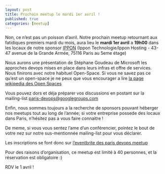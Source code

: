 ```yaml
---
layout: post
title: Prochain meetup le mardi 1er avril !
published: true
categories: [meetup]
---
```


Non, ce n’est pas un poisson d’avril. Notre prochain meetup retournant aux fatidiques premiers mardi du mois, aura lieu le **mardi 1er avril** a **19h00** dans les locaux de notre sponsor [IPPON](http://www.ippon.fr/paris) (Ippon Technologie/Ippon Hosting - 43-47 avenue de la Grande Armée, 75116 Paris au 5eme étage)

Nous aurons une présentation de Stéphane Goudeau de Microsoft les approches devops mises en place dans leurs infras et offre de services. Nous finirons avec notre habituel Open-Space. Si vous ne savez pas ce qu’est un open-space je ne peux que vous encourager a lire [la page wikipedia des Open Spaces](https://fr.wikipedia.org/wiki/M%C3%A9thodologie_open_space)

Vous pouvez dors et déja préparer vos discussions en postant sur la mailing-list [paris-devops@googlegroups.com](https://groups.google.com/forum/?fromgroups#!forum/paris-devops)

Enfin, nous sommes toujours a la recherche de sponsors pouvant héberger nos meetups tout au long de l’année; si votre entreprise possede des locaux dans Paris, n’hésitez pas a vous faire connaitre !

De meme, si vous vous sentez l’ame d’un conférencier, pointez le bout de votre nez sur notre sus-mentionnée mailing-list pour vous déclarer.

Les inscriptions se font donc sur [l’eventbrite des paris devops meetup](http://parisdevops-24.eventbrite.com)

Pour des raisons d’organisation, ce meetup est limité à 40 personnes, et la réservation est obligatoire :)

RDV le 1 avril !
